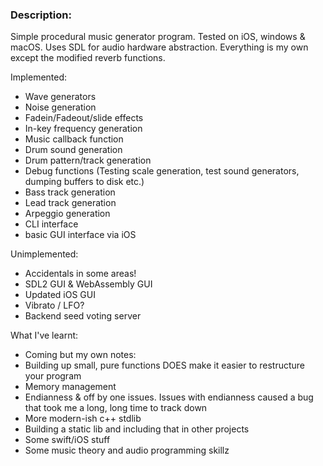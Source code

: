 ### Description:

Simple procedural music generator program.  Tested on iOS, windows & macOS.  Uses SDL for audio hardware abstraction.  Everything is my own except the modified reverb functions.

Implemented:
- Wave generators
- Noise generation
- Fadein/Fadeout/slide effects
- In-key frequency generation
- Music callback function
- Drum sound generation
- Drum pattern/track generation
- Debug functions (Testing scale generation, test sound generators, dumping buffers to disk etc.)
- Bass track generation
- Lead track generation
- Arpeggio generation
- CLI interface
- basic GUI interface via iOS

Unimplemented:
- Accidentals in some areas!
- SDL2 GUI & WebAssembly GUI
- Updated iOS GUI
- Vibrato / LFO?
- Backend seed voting server

What I've learnt:
- Coming but my own notes:
- Building up small, pure functions DOES make it easier to restructure your program
- Memory management
- Endianness & off by one issues. Issues with endianness caused a bug that took me a long, long time to track down
- More modern-ish c++ stdlib
- Building a static lib and including that in other projects
- Some swift/iOS stuff
- Some music theory and audio programming skillz
